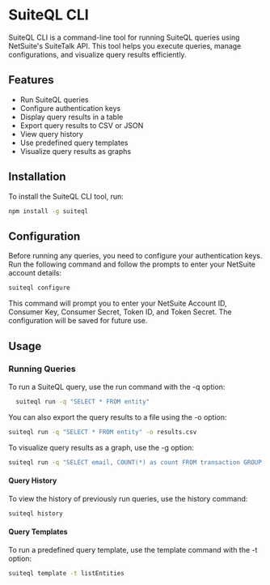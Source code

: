 # SuiteQL CLI

SuiteQL CLI is a command-line tool for running SuiteQL queries using NetSuite's SuiteTalk API. This tool helps you execute queries, manage configurations, and visualize query results efficiently.

## Features

- Run SuiteQL queries
- Configure authentication keys
- Display query results in a table
- Export query results to CSV or JSON
- View query history
- Use predefined query templates
- Visualize query results as graphs

## Installation

To install the SuiteQL CLI tool, run:

```bash
npm install -g suiteql
```

## Configuration

Before running any queries, you need to configure your authentication keys. Run the following command and follow the prompts to enter your NetSuite account details:
```bash
suiteql configure
```

This command will prompt you to enter your NetSuite Account ID, Consumer Key, Consumer Secret, Token ID, and Token Secret. The configuration will be saved for future use.

## Usage
### Running Queries
To run a SuiteQL query, use the run command with the -q option:
 ```bash
   suiteql run -q "SELECT * FROM entity"
```

You can also export the query results to a file using the -o option:

```bash
suiteql run -q "SELECT * FROM entity" -o results.csv
```

To visualize query results as a graph, use the -g option:

```bash
suiteql run -q "SELECT email, COUNT(*) as count FROM transaction GROUP BY email" -g
```

#### Query History
To view the history of previously run queries, use the history command:

``` bash
suiteql history
```

#### Query Templates
To run a predefined query template, use the template command with the -t option:

```bash
suiteql template -t listEntities
```
